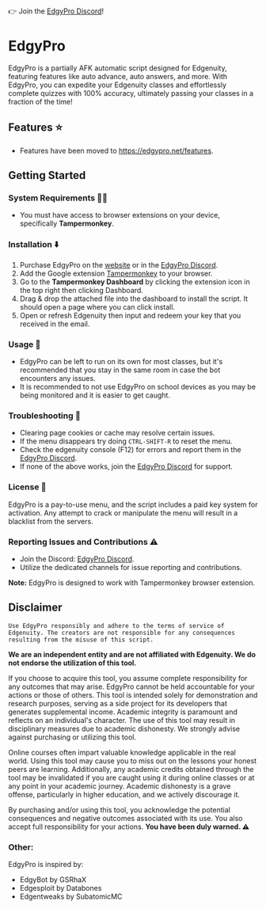 👉 Join the [EdgyPro Discord](https://edgypro.net/discord)!

# EdgyPro 

EdgyPro is a partially AFK automatic script designed for Edgenuity, featuring features like auto advance, auto answers, and more. With EdgyPro, you can expedite your Edgenuity classes and effortlessly complete quizzes with 100% accuracy, ultimately passing your classes in a fraction of the time!

## Features ⭐

- Features have been moved to <https://edgypro.net/features>.

## Getting Started

### System Requirements 🧑‍💻

- You must have access to browser extensions on your device, specifically **Tampermonkey**.

### Installation ⬇️

1. Purchase EdgyPro on the [website](https://edgypro.net/purchase) or in the [EdgyPro Discord](https://edgypro.net/discord).
2. Add the Google extension [Tampermonkey](https://chromewebstore.google.com/detail/tampermonkey/dhdgffkkebhmkfjojejmpbldmpobfkfo) to your browser.
3. Go to the **Tampermonkey Dashboard** by clicking the extension icon in the top right then clicking Dashboard.
4. Drag & drop the attached file into the dashboard to install the script. It should open a page where you can click install.
5. Open or refresh Edgenuity then input and redeem your key that you received in the email.

### Usage 🤖

- EdgyPro can be left to run on its own for most classes, but it's recommended that you stay in the same room in case the bot encounters any issues.
- It is recommended to not use EdgyPro on school devices as you may be being monitored and it is easier to get caught.

### Troubleshooting 🐞

- Clearing page cookies or cache may resolve certain issues.
- If the menu disappears try doing `CTRL-SHIFT-R` to reset the menu.
- Check the edgenuity console (F12) for errors and report them in the [EdgyPro Discord](https://edgypro.net/discord).
- If none of the above works, join the [EdgyPro Discord](https://edgypro.net/discord) for support.

### License 🔑

EdgyPro is a pay-to-use menu, and the script includes a paid key system for activation. Any attempt to crack or manipulate the menu will result in a blacklist from the servers.

### Reporting Issues and Contributions ⚠️

- Join the Discord: [EdgyPro Discord](https://edgypro.net/discord).
- Utilize the dedicated channels for issue reporting and contributions.

**Note:** EdgyPro is designed to work with Tampermonkey browser extension.

## Disclaimer
`Use EdgyPro responsibly and adhere to the terms of service of Edgenuity. The creators are not responsible for any consequences resulting from the misuse of this script.`

**We are an independent entity and are not affiliated with Edgenuity. We do not endorse the utilization of this tool.**

If you choose to acquire this tool, you assume complete responsibility for any outcomes that may arise. EdgyPro cannot be held accountable for your actions or those of others. This tool is intended solely for demonstration and research purposes, serving as a side project for its developers that generates supplemental income. Academic integrity is paramount and reflects on an individual's character. The use of this tool may result in disciplinary measures due to academic dishonesty. We strongly advise against purchasing or utilizing this tool.

Online courses often impart valuable knowledge applicable in the real world. Using this tool may cause you to miss out on the lessons your honest peers are learning. Additionally, any academic credits obtained through the tool may be invalidated if you are caught using it during online classes or at any point in your academic journey. Academic dishonesty is a grave offense, particularly in higher education, and we actively discourage it.

By purchasing and/or using this tool, you acknowledge the potential consequences and negative outcomes associated with its use. You also accept full responsibility for your actions. __**You have been duly warned. ⚠**__

### Other: 

EdgyPro is inspired by:
- EdgyBot by GSRhaX
- Edgesploit by Databones
- Edgentweaks by SubatomicMC
